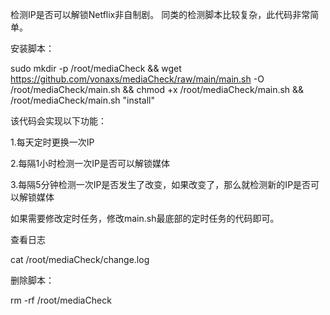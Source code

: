 检测IP是否可以解锁Netflix非自制剧。
同类的检测脚本比较复杂，此代码非常简单。

安装脚本：

sudo mkdir -p /root/mediaCheck && wget https://github.com/vonaxs/mediaCheck/raw/main/main.sh -O /root/mediaCheck/main.sh && chmod +x /root/mediaCheck/main.sh && /root/mediaCheck/main.sh "install"

该代码会实现以下功能：

1.每天定时更换一次IP

2.每隔1小时检测一次IP是否可以解锁媒体

3.每隔5分钟检测一次IP是否发生了改变，如果改变了，那么就检测新的IP是否可以解锁媒体

如果需要修改定时任务，修改main.sh最底部的定时任务的代码即可。


查看日志

cat /root/mediaCheck/change.log

删除脚本：

rm -rf /root/mediaCheck


